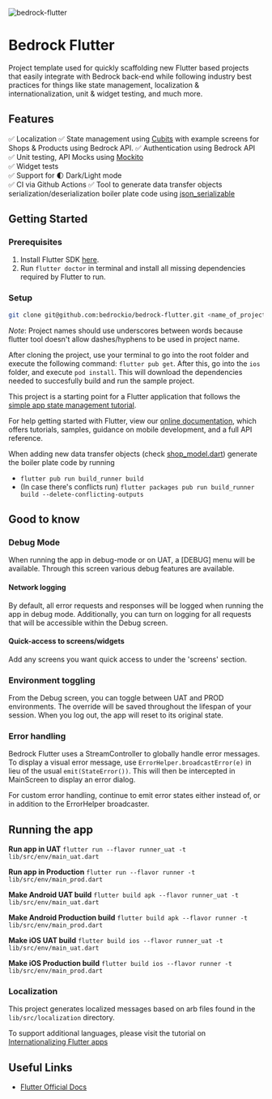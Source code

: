 ![bedrock-flutter](https://user-images.githubusercontent.com/11186948/139514397-a11087ac-7c28-48fc-bc8e-bde27a6ab902.jpg)

# Bedrock Flutter

Project template used for quickly scaffolding new Flutter based projects that easily integrate with
Bedrock back-end while following industry best practices for things like state management,
localization & internationalization, unit & widget testing, and much more.

## Features
✅ Localization
✅ State management using [Cubits](https://pub.dev/packages/flutter_bloc) with example screens for Shops & Products using Bedrock API.
✅ Authentication using Bedrock API  
✅ Unit testing, API Mocks using [Mockito](https://pub.dev/packages/mockito)  
✅ Widget tests  
✅ Support for 🌓 Dark/Light mode  
✅ CI via Github Actions
✅ Tool to generate data transfer objects serialization/deserialization boiler plate code using [json_serializable](https://pub.dev/packages/json_serializable)

## Getting Started

### Prerequisites

1. Install Flutter SDK [here](https://flutter.dev/docs/get-started/install).
2. Run `flutter doctor` in terminal and install all missing dependencies required by Flutter to run.

### Setup

```bash
git clone git@github.com:bedrockio/bedrock-flutter.git <name_of_project>
```

_Note_: Project names should use underscores between words because flutter tool doesn't allow
dashes/hyphens to be used in project name.

After cloning the project, use your terminal to go into the root folder and execute the following command: `flutter pub get`. After this, go into the `ios` folder, and execute `pod install`.
This will download the dependencies needed to succesfully build and run the sample project.

This project is a starting point for a Flutter application that follows the
[simple app state management
tutorial](https://flutter.dev/docs/development/data-and-backend/state-mgmt/simple).

For help getting started with Flutter, view our
[online documentation](), which offers tutorials,
samples, guidance on mobile development, and a full API reference.

When adding new data transfer objects (check [shop_model.dart](https://github.com/bedrockio/bedrock-flutter/blob/authentication/lib/src/shops/shop_model.dart)) generate the boiler plate code by running

- `flutter pub run build_runner build`
- (In case there's conflicts run) `flutter packages pub run build_runner build --delete-conflicting-outputs`

## Good to know
### Debug Mode
When running the app in debug-mode or on UAT, a [DEBUG] menu will be available. Through this screen various debug features are available.

#### Network logging
By default, all error requests and responses will be logged when running the app in debug mode. Additionally, you can turn on logging for all requests that will be accessible within the Debug screen.

#### Quick-access to screens/widgets
Add any screens you want quick access to under the 'screens' section.

### Environment toggling
From the Debug screen, you can toggle between UAT and PROD environments. The override will be saved throughout the lifespan of your session. When you log out, the app will reset to its original state.

### Error handling
Bedrock Flutter uses a StreamController to globally handle error messages. To display a visual error message, use `ErrorHelper.broadcastError(e)` in lieu of the usual `emit(StateError())`. This will then be intercepted in MainScreen to display an error dialog.

For custom error handling, continue to emit error states either instead of, or in addition to the ErrorHelper broadcaster.

## Running the app
**Run app in UAT** 
`flutter run --flavor runner_uat -t lib/src/env/main_uat.dart`  

**Run app in Production** 
`flutter run --flavor runner -t lib/src/env/main_prod.dart`  

**Make Android UAT build**
`flutter build apk --flavor runner_uat -t lib/src/env/main_uat.dart`

**Make Android Production build**
`flutter build apk --flavor runner -t lib/src/env/main_prod.dart`

**Make iOS UAT build**
`flutter build ios --flavor runner_uat -t lib/src/env/main_uat.dart`

**Make iOS Production build**
`flutter build ios --flavor runner -t lib/src/env/main_prod.dart`

### Localization

This project generates localized messages based on arb files found in
the `lib/src/localization` directory.

To support additional languages, please visit the tutorial on
[Internationalizing Flutter
apps](https://flutter.dev/docs/development/accessibility-and-localization/internationalization)

## Useful Links

- [Flutter Official Docs](https://flutter.dev/docs)